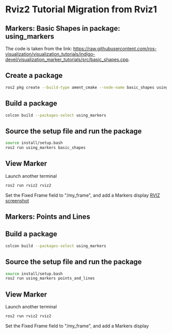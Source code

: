 # Rviz2 Tutorial Migration from Rviz1
## Markers: Basic Shapes in package: using_markers

The code is taken from the link: https://raw.githubusercontent.com/ros-visualization/visualization_tutorials/indigo-devel/visualization_marker_tutorials/src/basic_shapes.cpp.

## Create a package
```sh
ros2 pkg create --build-type ament_cmake --node-name basic_shapes using_markers
```
## Build a package
```sh
colcon build --packages-select using_markers
```

## Source the setup file and run the package
```sh
source install/setup.bash
ros2 run using_markers basic_shapes
```

## View Marker
Launch another terminal
```sh
ros2 run rviz2 rviz2
```
Set the Fixed Frame field to "/my_frame", and add a Markers display
[RVIZ screenshot](https://github.com/btan/rviz2_tutorial/tree/main/using_markers/img/rviz2_usingmarkers.png?raw=true)


## Markers: Points and Lines
## Build a package
```sh
colcon build --packages-select using_markers
```
## Source the setup file and run the package
```sh
source install/setup.bash
ros2 run using_markers points_and_lines
```

## View Marker
Launch another terminal
```sh
ros2 run rviz2 rviz2
```
Set the Fixed Frame field to "/my_frame", and add a Markers display
